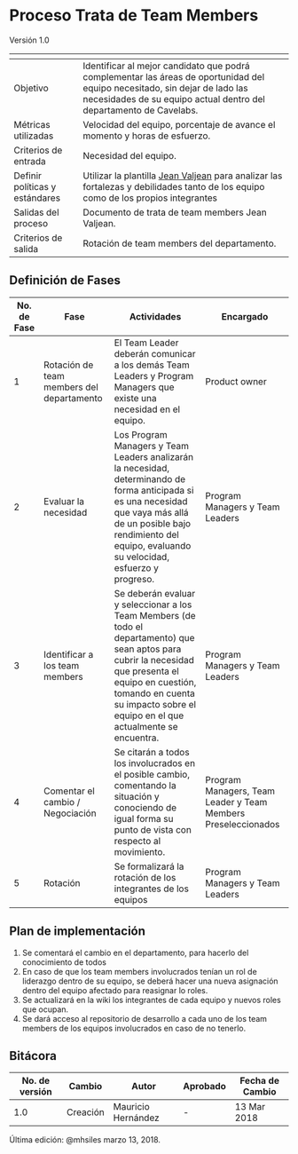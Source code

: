 # Proceso Trata de Team Members
Versión 1.0


[]() | []()
--|--
Objetivo| Identificar al mejor candidato que podrá complementar las áreas de oportunidad del equipo necesitado, sin dejar de lado las necesidades de su equipo actual dentro del departamento de Cavelabs.
Métricas utilizadas | Velocidad del equipo, porcentaje de avance el momento y horas de esfuerzo.
Criterios de entrada | Necesidad del equipo.
Definir políticas y estándares | Utilizar la plantilla [Jean Valjean](https://drive.google.com/open?id=1VWLm8Oy08-ggCznkZK0qtPb46bWb6SNwYWgbUfwgp8o) para analizar las fortalezas y debilidades tanto de los equipo como de los propios integrantes
Salidas del proceso | Documento de trata de team members Jean Valjean.
Criterios de salida | Rotación de team members del departamento.

## Definición de Fases
No. de Fase | Fase | Actividades | Encargado
------------|------|-------------|-----------
1 | Rotación de team members del departamento | El Team Leader deberán comunicar a los demás Team Leaders y Program Managers que existe una necesidad en el equipo. | Product owner
2 | Evaluar la necesidad | Los Program Managers y Team Leaders analizarán la necesidad, determinando de forma anticipada si es una necesidad que vaya más allá de un posible bajo rendimiento del equipo, evaluando su velocidad, esfuerzo y progreso. | Program Managers y Team Leaders
3 | Identificar a los team members | Se deberán evaluar y seleccionar a los Team Members (de todo el departamento) que sean aptos para cubrir la necesidad que presenta el equipo en cuestión, tomando en cuenta su impacto sobre el equipo en el que actualmente se encuentra. | Program Managers y Team Leaders
4 | Comentar el cambio / Negociación | Se citarán a todos los involucrados en el posible cambio, comentando la situación y conociendo de igual forma su punto de vista con respecto al movimiento.  | Program Managers, Team Leader y Team Members Preseleccionados
5 | Rotación | Se formalizará la rotación de los integrantes de los equipos | Program Managers y Team Leaders

## Plan de implementación
1. Se comentará el cambio en el departamento, para hacerlo del conocimiento de todos
2. En caso de que los team members involucrados tenían un rol de liderazgo dentro de su equipo, se deberá hacer una nueva asignación dentro del equipo afectado para reasignar lo roles.
3. Se actualizará en la wiki los integrantes de cada equipo y nuevos roles que ocupan.
4. Se dará acceso al repositorio de desarrollo a cada uno de los team members de los equipos involucrados en caso de no tenerlo.


## Bitácora
No. de versión | Cambio | Autor | Aprobado | Fecha de Cambio
---------------|--------|-------|----------|-----------------
1.0 | Creación | Mauricio Hernández | - | 13 Mar 2018




Última edición: @mhsiles marzo 13, 2018.
